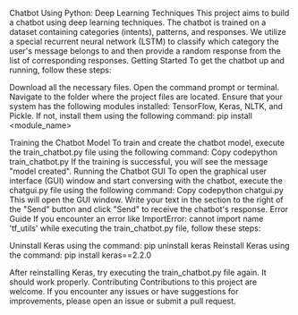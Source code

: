 Chatbot Using Python: Deep Learning Techniques
This project aims to build a chatbot using deep learning techniques. The chatbot is trained on a dataset containing categories (intents), patterns, and responses. We utilize a special recurrent neural network (LSTM) to classify which category the user's message belongs to and then provide a random response from the list of corresponding responses.
Getting Started
To get the chatbot up and running, follow these steps:

Download all the necessary files.
Open the command prompt or terminal.
Navigate to the folder where the project files are located.
Ensure that your system has the following modules installed: TensorFlow, Keras, NLTK, and Pickle. If not, install them using the following command: pip install <module_name>

Training the Chatbot Model
To train and create the chatbot model, execute the train_chatbot.py file using the following command:
Copy codepython train_chatbot.py
If the training is successful, you will see the message "model created".
Running the Chatbot GUI
To open the graphical user interface (GUI) window and start conversing with the chatbot, execute the chatgui.py file using the following command:
Copy codepython chatgui.py
This will open the GUI window. Write your text in the section to the right of the "Send" button and click "Send" to receive the chatbot's response.
Error Guide
If you encounter an error like ImportError: cannot import name 'tf_utils' while executing the train_chatbot.py file, follow these steps:

Uninstall Keras using the command: pip uninstall keras
Reinstall Keras using the command: pip install keras==2.2.0

After reinstalling Keras, try executing the train_chatbot.py file again. It should work properly.
Contributing
Contributions to this project are welcome. If you encounter any issues or have suggestions for improvements, please open an issue or submit a pull request.